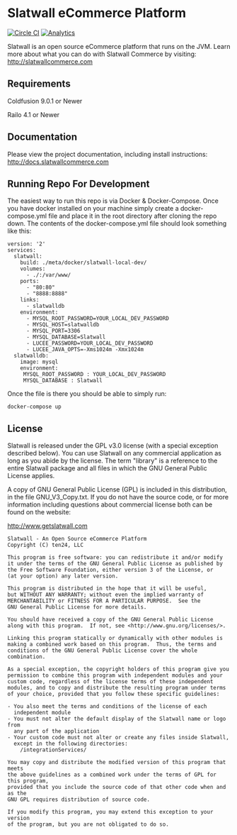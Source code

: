 # Slatwall eCommerce Platform
[![Circle CI](https://circleci.com/gh/ten24/slatwall/tree/master.svg?style=svg)](https://circleci.com/gh/ten24/slatwall/tree/master) [![Analytics](https://slatwall-ga-beacon.appspot.com/UA-22767386-6/code)](https://github.com/igrigorik/ga-beacon)

Slatwall is an open source eCommerce platform that runs on the JVM.  Learn more about what you can do with Slatwall Commerce by visiting: http://slatwallcommerce.com

Requirements
------------

Coldfusion 9.0.1 or Newer

Railo 4.1 or Newer


Documentation
-------------

Please view the project documentation, including install instructions: http://docs.slatwallcommerce.com


Running Repo For Development
----------------------------

The easiest way to run this repo is via Docker & Docker-Compose.  Once you have docker installed on your machine simply create a docker-compose.yml file and place it in the root directory after cloning the repo down.  The contents of the docker-compose.yml file should look something like this:

```
version: '2'
services:
  slatwall:
    build: ./meta/docker/slatwall-local-dev/
    volumes:
      - ./:/var/www/
    ports:
      - "80:80"
      - "8888:8888"
    links:
      - slatwalldb
    environment:
      - MYSQL_ROOT_PASSWORD=YOUR_LOCAL_DEV_PASSWORD
      - MYSQL_HOST=slatwalldb
      - MYSQL_PORT=3306
      - MYSQL_DATABASE=Slatwall
      - LUCEE_PASSWORD=YOUR_LOCAL_DEV_PASSWORD
      - LUCEE_JAVA_OPTS=-Xms1024m -Xmx1024m
  slatwalldb:
    image: mysql
    environment:
     MYSQL_ROOT_PASSWORD : YOUR_LOCAL_DEV_PASSWORD
     MYSQL_DATABASE : Slatwall
```

Once the file is there you should be able to simply run:

```
docker-compose up
```

License
-------

Slatwall is released under the GPL v3.0 license (with a special exception described below).
You can use Slatwall on any commercial application as long as you abide by the license.
The term "library" is a reference to the entire Slatwall package and all files in which
the GNU General Public License applies.

A copy of GNU General Public License (GPL) is included in this distribution,
in the file GNU_V3_Copy.txt. If you do not have the source code, or for more information
including questions about commercial license both can be found on the website:

http://www.getslatwall.com


	Slatwall - An Open Source eCommerce Platform
    Copyright (C) ten24, LLC

    This program is free software: you can redistribute it and/or modify
    it under the terms of the GNU General Public License as published by
    the Free Software Foundation, either version 3 of the License, or
    (at your option) any later version.

    This program is distributed in the hope that it will be useful,
    but WITHOUT ANY WARRANTY; without even the implied warranty of
    MERCHANTABILITY or FITNESS FOR A PARTICULAR PURPOSE.  See the
    GNU General Public License for more details.

    You should have received a copy of the GNU General Public License
    along with this program.  If not, see <http://www.gnu.org/licenses/>.

    Linking this program statically or dynamically with other modules is
    making a combined work based on this program.  Thus, the terms and
    conditions of the GNU General Public License cover the whole
    combination.

    As a special exception, the copyright holders of this program give you
    permission to combine this program with independent modules and your
    custom code, regardless of the license terms of these independent
    modules, and to copy and distribute the resulting program under terms
    of your choice, provided that you follow these specific guidelines:

	- You also meet the terms and conditions of the license of each
	  independent module
	- You must not alter the default display of the Slatwall name or logo from  
	  any part of the application
	- Your custom code must not alter or create any files inside Slatwall,
	  except in the following directories:
		/integrationServices/

	You may copy and distribute the modified version of this program that meets
	the above guidelines as a combined work under the terms of GPL for this program,
	provided that you include the source code of that other code when and as the
	GNU GPL requires distribution of source code.

    If you modify this program, you may extend this exception to your version
    of the program, but you are not obligated to do so.

